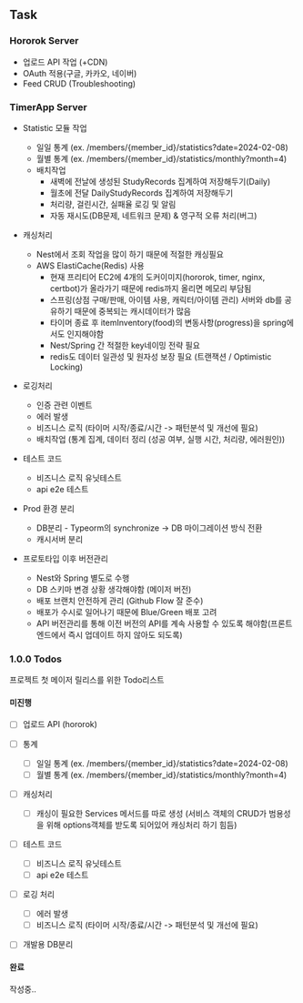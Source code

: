 ## Task

### Hororok Server

- 업로드 API 작업 (+CDN)
- OAuth 적용(구글, 카카오, 네이버)
- Feed CRUD (Troubleshooting)

### TimerApp Server

- Statistic 모듈 작업

  - 일일 통계 (ex. /members/{member_id}/statistics?date=2024-02-08)
  - 월별 통계 (ex. /members/{member_id}/statistics/monthly?month=4)
  - 배치작업
    - 새벽에 전날에 생성된 StudyRecords 집계하여 저장해두기(Daily)
    - 월초에 전달 DailyStudyRecords 집계하여 저장해두기
    - 처리량, 걸린시간, 실패율 로깅 및 알림
    - 자동 재시도(DB문제, 네트워크 문제) & 영구적 오류 처리(버그)

- 캐싱처리

  - Nest에서 조회 작업을 많이 하기 때문에 적절한 캐싱필요
  - AWS ElastiCache(Redis) 사용
    - 현재 프리티어 EC2에 4개의 도커이미지(hororok, timer, nginx, certbot)가 올라가기 때문에 redis까지 올리면 메모리 부담됨
    - 스프링(상점 구매/판매, 아이템 사용, 캐릭터/아이템 관리) 서버와 db를 공유하기 때문에 중복되는 캐시데이터가 많음
    - 타이머 종료 후 itemInventory(food)의 변동사항(progress)을 spring에서도 인지해야함
    - Nest/Spring 간 적절한 key네이밍 전략 필요
    - redis도 데이터 일관성 및 원자성 보장 필요 (트랜잭션 / Optimistic Locking)

- 로깅처리

  - 인증 관련 이벤트
  - 에러 발생
  - 비즈니스 로직 (타이머 시작/종료/시간 -> 패턴분석 및 개선에 필요)
  - 배치작업 (통계 집계, 데이터 정리 (성공 여부, 실행 시간, 처리량, 에러원인))

- 테스트 코드

  - 비즈니스 로직 유닛테스트
  - api e2e 테스트

- Prod 환경 분리

  - DB분리 - Typeorm의 synchronize -> DB 마이그레이션 방식 전환
  - 캐시서버 분리

- 프로토타입 이후 버전관리
  - Nest와 Spring 별도로 수행
  - DB 스키마 변경 상황 생각해야함 (메이저 버전)
  - 배포 브랜치 안전하게 관리 (Github Flow 잘 준수)
  - 배포가 수시로 일어나기 때문에 Blue/Green 배포 고려
  - API 버전관리를 통해 이전 버전의 API를 계속 사용할 수 있도록 해야함(프론트엔드에서 즉시 업데이트 하지 않아도 되도록)

### 1.0.0 Todos

프로젝트 첫 메이저 릴리스를 위한 Todo리스트

#### 미진행

- [ ] 업로드 API (hororok)

- [ ] 통계
  - [ ] 일일 통계 (ex. /members/{member_id}/statistics?date=2024-02-08)
  - [ ] 월별 통계 (ex. /members/{member_id}/statistics/monthly?month=4)
- [ ] 캐싱처리
  - [ ] 캐싱이 필요한 Services 메서드를 따로 생성 (서비스 객체의 CRUD가 범용성을 위해 options객체를 받도록 되어있어 캐싱처리 하기 힘듬)
- [ ] 테스트 코드
  - [ ] 비즈니스 로직 유닛테스트
  - [ ] api e2e 테스트
- [ ] 로깅 처리
  - [ ] 에러 발생
  - [ ] 비즈니스 로직 (타이머 시작/종료/시간 -> 패턴분석 및 개선에 필요)
- [ ] 개발용 DB분리

#### 완료

작성중..

